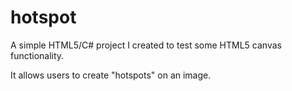 hotspot
=======

A simple HTML5/C# project I created to test some HTML5 canvas functionality. 

It allows users to create "hotspots" on an image.
